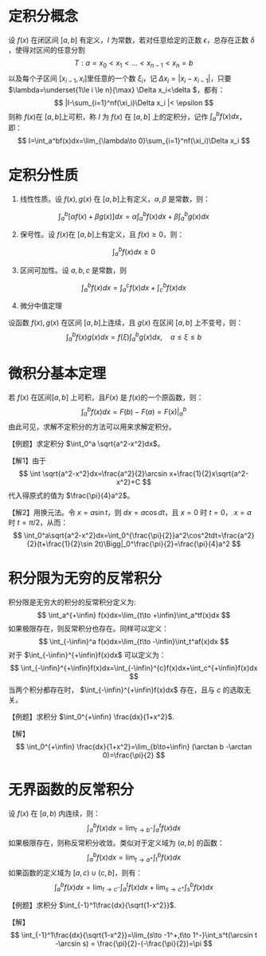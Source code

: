 # 定积分概念

设 $f(x)$ 在闭区间 $[a,b]$​ 有定义，$I$ 为常数，若对任意给定的正数 $\epsilon$，总存在正数 $\delta$​ ​，使得对区间的任意分割 
$$
T: a=x_0<x_1<\dots<x_{n-1}<x_n=b
$$
以及每个子区间 $[x_{i-1},x_i]$​ 里任意的一个数 $\xi_i$​，记 $\Delta x_i=|x_i-x_{i-1}|$​，只要 $\lambda=\underset{1\le i \le n}{\max} \Delta x_i<\delta $​，都有：
$$
|I-\sum_{i=1}^nf(\xi_i)\Delta x_i |< \epsilon
$$
则称 $f(x)$​ 在 $[a,b]$上可积，称 $I$ 为 $f(x)$ 在 $[a,b]$ 上的定积分，记作 $\int_a^bf(x)dx$，即：
$$
I=\int_a^bf(x)dx=\lim_{\lambda\to 0}\sum_{i=1}^nf(\xi_i)\Delta x_i
$$

# 定积分性质

1. 线性性质。设 $f(x),g(x)$ 在 $[a,b]$上有定义，$\alpha, \beta$ 是常数，则：

$$
\int_a^b[\alpha f(x)+\beta g(x)]dx=\alpha\int_a^b f(x)dx+\beta\int_a^b g(x)dx
$$



2. 保号性。设 $f(x)$​ 在 $[a,b]$​​上有定义，且 $f(x)\ge0$，则​：

$$
\int_a^bf(x)dx\ge0
$$

3. 区间可加性。设 $a,b,c$ 是常数，则

$$
\int_a^bf(x)dx=\int_a^cf(x)dx+\int_c^bf(x)dx
$$

4. 微分中值定理

设函数 $f(x),g(x)$ 在区间 $[a,b]$上连续，且 $g(x)$ 在区间 $[a,b]$ 上不变号，则：
$$
\int_a^bf(x)g(x)dx=f(\xi)\int_a^bg(x)dx,\quad a\le \xi\le b
$$

# 微积分基本定理

若 $f(x)$ 在区间$[a,b]$ 上可积，且$F(x)$ 是 $f(x)$​ 的一个原函数，则：
$$
\int_a^bf(x)dx=F(b)-F(a)=F(x)\Bigg|_a^b
$$
由此可见，求解不定积分的方法可以用来求解定积分。

【例题】求定积分 $\int_0^a \sqrt{a^2-x^2}dx$。

【解1】由于
$$
\int \sqrt{a^2-x^2}dx=\frac{a^2}{2}\arcsin x+\frac{1}{2}x\sqrt{a^2-x^2}+C
$$
代入得原式的值为 $\frac{\pi}{4}a^2$​​。

【解2】用换元法。令 $x=a\sin t$​​，则 $dx=a\cos dt$​​，且 $x=0$​​ 时 $t=0$​​， $x=a$​​ 时 $t=\pi/2$​​​，从而：
$$
\int_0^a\sqrt{a^2-x^2}dx=\int_0^{\frac{\pi}{2}}a^2\cos^2tdt=\frac{a^2}{2}(t+\frac{1}{2}\sin 2t)\Bigg|_0^\frac{\pi}{2}=\frac{\pi}{4}a^2
$$



# 积分限为无穷的反常积分

积分限是无穷大的积分的反常积分定义为:
$$
\int_a^{+\infin} f(x)dx=\lim_{t\to +\infin}\int_a^tf(x)dx
$$
如果极限存在，则反常积分也存在。同样可以定义：
$$
\int_{-\infin}^a f(x)dx=\lim_{t\to -\infin}\int_t^af(x)dx
$$
对于 $\int_{-\infin}^{+\infin}f(x)dx$ 可以定义为：
$$
\int_{-\infin}^{+\infin}f(x)dx=\int_{-\infin}^{c}f(x)dx+\int_c^{+\infin}f(x)dx
$$
当两个积分都存在时， $\int_{-\infin}^{+\infin}f(x)dx$ 存在，且与 $c$ 的选取无关。

【例题】求积分 $\int_0^{+\infin} \frac{dx}{1+x^2}$.

【解】
$$
\int_0^{+\infin} \frac{dx}{1+x^2}=\lim_{b\to+\infin} (\arctan b -\arctan 0)=\frac{\pi}{2}
$$

# 无界函数的反常积分

设 $f(x)$ 在 $[a,b)$ 内连续，则：
$$
\int_a^bf(x)dx=\lim_{t\to b^-}\int_a^tf(x)dx
$$
如果极限存在，则称反常积分收敛。类似对于定义域为 $(a,b]$ 的函数：
$$
\int_a^bf(x)dx=\lim_{t\to a^+}\int_t^bf(x)dx
$$
如果函数的定义域为 $[a,c)\cup(c,b]$，则有：
$$
\int_a^bf(x)dx=\lim_{t\to c^-}\int_a^tf(x)dx+\lim_{s\to c^+}\int_s^bf(x)dx
$$


【例题】求积分 $\int_{-1}^1\frac{dx}{\sqrt{1-x^2}}$.

【解】
$$
\int_{-1}^1\frac{dx}{\sqrt{1-x^2}}=\lim_{s\to -1^+,t\to 1^-}\int_s^t(\arcsin t -\arcsin s) = \frac{\pi}{2}-(-\frac{\pi}{2})=\pi
$$
